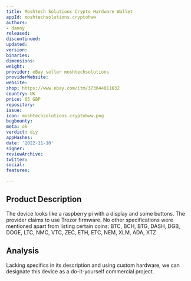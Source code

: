 ```yaml
---
title: Moshtech Solutions Crypto Hardware Wallet
appId: moshtechsolutions.cryptohww
authors:
- danny
released: 
discontinued: 
updated: 
version: 
binaries: 
dimensions: 
weight: 
provider: eBay seller moshtechsolutions
providerWebsite: 
website: 
shop: https://www.ebay.com/itm/373644011632
country: UK
price: 65 GBP
repository: 
issue: 
icon: moshtechsolutions.cryptohww.png
bugbounty: 
meta: ok
verdict: diy
appHashes: 
date: '2022-11-10'
signer: 
reviewArchive: 
twitter: 
social: 
features: 

---
```


## Product Description 

The device looks like a raspberry pi with a display and some buttons. The provider claims to use Trezor firmware. No other specifications were mentioned apart from listing certain coins: BTC, BCH, BTG, DASH, DGB, DOGE, LTC, NMC, VTC, ZEC, ETH, ETC, NEM, XLM, ADA, XTZ

## Analysis 

Lacking specifics in its description and using custom hardware, we can designate this device as a do-it-yourself commercial project. 